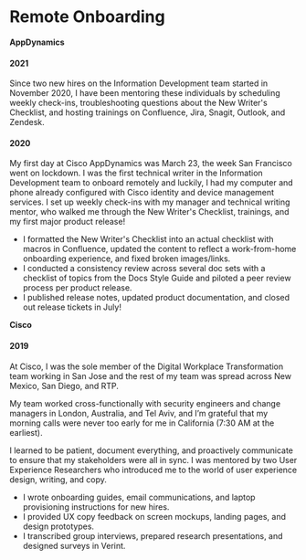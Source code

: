# Remote Onboarding

**AppDynamics**

#### 2021

Since two new hires on the Information Development team started in November 2020, I have been mentoring these individuals by scheduling weekly check-ins, troubleshooting questions about the New Writer's Checklist, and hosting trainings on Confluence, Jira, Snagit, Outlook, and Zendesk.

#### 2020

My first day at Cisco AppDynamics was March 23, the week San Francisco went on lockdown. I was the first technical writer in the Information Development team to onboard remotely and luckily, I had my computer and phone already configured with Cisco identity and device management services. I set up weekly check-ins with my manager and technical writing mentor, who walked me through the New Writer's Checklist, trainings, and my first major product release!

* I formatted the New Writer's Checklist into an actual checklist with macros in Confluence, updated the content to reflect a work-from-home onboarding experience, and fixed broken images/links.
* I conducted a consistency review across several doc sets with a checklist of topics from the Docs Style Guide and piloted a peer review process per product release.
* I published release notes, updated product documentation, and closed out release tickets in July! 

**Cisco**

#### **2019**

At Cisco, I was the sole member of the Digital Workplace Transformation team working in San Jose and the rest of my team was spread across New Mexico, San Diego, and RTP. 

My team worked cross-functionally with security engineers and change managers in London, Australia, and Tel Aviv, and I’m grateful that my morning calls were never too early for me in California \(7:30 AM at the earliest\). 

I learned to be patient, document everything, and proactively communicate to ensure that my stakeholders were all in sync. I was mentored by two User Experience Researchers who introduced me to the world of user experience design, writing, and copy. 

* I wrote onboarding guides, email communications, and laptop provisioning instructions for new hires. 
* I provided UX copy feedback on screen mockups, landing pages, and design prototypes.
* I transcribed group interviews, prepared research presentations, and designed surveys in Verint.

